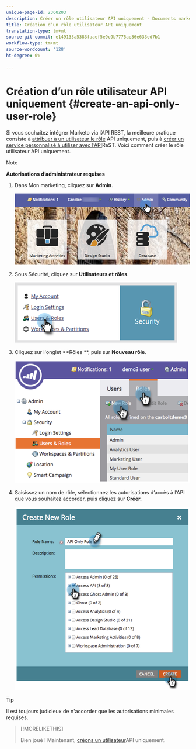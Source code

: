 ```yaml
---
unique-page-id: 2360203
description: Créer un rôle utilisateur API uniquement - Documents marketing - Documentation du produit
title: Création d’un rôle utilisateur API uniquement
translation-type: tm+mt
source-git-commit: e149133a5383faaef5e9c9b7775ae36e633ed7b1
workflow-type: tm+mt
source-wordcount: '128'
ht-degree: 0%

---
```



# Création d’un rôle utilisateur API uniquement {#create-an-api-only-user-role}

Si vous souhaitez intégrer Marketo via l’API [](http://developers.marketo.com/documentation/rest/)REST, la meilleure pratique consiste à [attribuer à un utilisateur le rôle](create-an-api-only-user.md) API uniquement, puis à [créer un service personnalisé à utiliser avec l’API](../../../product-docs/administration/additional-integrations/create-a-custom-service-for-use-with-rest-api.md)ReST. Voici comment créer le rôle utilisateur API uniquement.

>[!NOTE]
>
>**Autorisations d’administrateur requises**

1. Dans Mon marketing, cliquez sur **Admin**.

   ![](assets/adminhand-1.png)

1. Sous Sécurité, cliquez sur **Utilisateurs et rôles**.

   ![](assets/two.png)

1. Cliquez sur l&#39;onglet **Rôles **, puis sur **Nouveau rôle**.

   ![](assets/image2014-9-16-13-3a47-3a12.png)

1. Saisissez un nom de rôle, sélectionnez les autorisations d’accès à l’API que vous souhaitez accorder, puis cliquez sur **Créer.**

   ![](assets/image2014-9-16-13-3a47-3a36.png)

>[!TIP]
>
>Il est toujours judicieux de n&#39;accorder que les autorisations minimales requises.

>[!MORELIKETHIS]
>
>Bien joué ! Maintenant, [créons un utilisateur](create-an-api-only-user.md)API uniquement.

